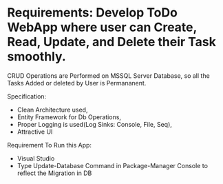 # Requirements: Develop ToDo WebApp where user can Create, Read, Update, and Delete their Task smoothly. 
CRUD Operations are Performed on MSSQL Server Database, so all the Tasks Added or deleted by User is Permananent.

Specification:
* Clean Architecture used, 
* Entity Framework for Db Operations, 
* Proper Logging is used(Log Sinks: Console, File, Seq),
* Attractive UI

Requirement To Run this App:
* Visual Studio
* Type Update-Database Command in Package-Manager Console to reflect the Migration in DB  
